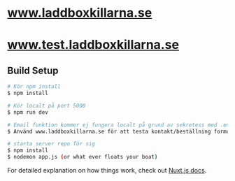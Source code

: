# www.laddboxkillarna.se

# www.test.laddboxkillarna.se

## Build Setup

```bash
# Kör npm install
$ npm install

# Kör localt på port 5000
$ npm run dev

# Email funktion kommer ej fungera localt på grund av sekretess med .env
$ Använd www.laddboxkillarna.se för att testa kontakt/beställning formulär.

# starta server repo för sig 
$ npm install
$ nodemon app.js (or what ever floats your boat)
```

For detailed explanation on how things work, check out [Nuxt.js docs](https://nuxtjs.org).
